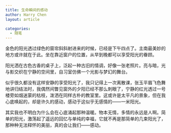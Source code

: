 ```yaml
---
title: 生命瞬间的感动
author: Harry Chen
layout: article

categories:
  - 随笔
---
```


  金色的阳光透过绿色的窗帘斜斜射进来的时候，已经是下午四点了。主南最美妙的地方或许就在于此。坐在靠近窗户的位置，从早到晚都可以享受阳光的眷顾。

  阳光洒在古色古香的桌子上，泛起一种古旧的情调，好像一张老照片。亮与暗，光与影交织在宁静的空间里，自习室仿佛一个光影与梦幻的舞台。

  似乎很久都没有这样安静的享受阳光了，我只记得上一次离散课，张玉平眉飞色舞地讲归结法时，我偶然间瞥见窗外的夕阳已经不那么刺眼了，宁静的红光透过一号楼旁如烟迷蒙的枯枝，泼洒在同样古朴的教室里。这或许是太平凡的景象，但在我心底唤起的，却是许久的感动，感动于这似乎无感情的——一米阳光。

  其实我也不明白为什么会在心底涌起那种温暖。物本无情，多情的永远是人啊。简单的阳光，激荡起了遥远的回忆与单纯的幸福，它就不再是那简单的几束阳光了，那种种无法释怀的美丽，真的会让我们——感动。
